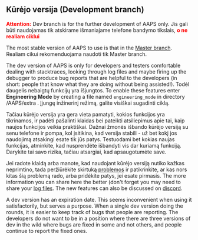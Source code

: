 ## Kūrėjo versija (Development branch)

<font color="#FF0000"><strong>Attention:</strong></font>
Dev branch is for the further development of AAPS only. Jis gali būti naudojamas tik atskirame išmaniajame telefone bandymo tikslais, <font color="#FF0000"><strong>o ne realiam ciklui</strong></font>

The most stable version of AAPS to use is that in the [Master branch](https://github.com/nightscout/AndroidAPS/tree/master). Realiam cikui rekomenduojama naudoti tik Master branch.

The dev version of AAPS is only for developers and testers comfortable dealing with stacktraces, looking through log files and maybe firing up the debugger to produce bug reports that are helpful to the developers (in short: people that know what they are doing without being assisted!). Todėl daugelis nebaigtų funkcijų yra išjungtos. To enable these features enter **Engineering Mode** by creating a file named `engineering_mode` in directory /AAPS/extra . Įjungę inžinerinį režimą, galite visiškai sugadinti ciklą.

Tačiau kūrėjo versija yra gera vieta pamatyti, kokios funkcijos yra tikrinamos, ir padėti pašalinti klaidas bei pateikti atsiliepimus apie tai, kaip naujos funkcijos veikia praktiškai. Dažnai žmonės išbando kūrėjo versiją su senu telefone ir pompa, kol įsitikina, kad versija stabili - už bet kokį jos naudojimą atsakingi esate tik jūs patys. Testuodami bet kokias naujas funkcijas, atminkite, kad nusprendėte išbandyti vis dar kuriamą funkciją. Darykite tai savo rizika, tačiau atsargiai, kad apsaugotumėte save.

Jei radote klaidą arba manote, kad naudojant kūrėjo versiją nutiko kažkas neprimtino, tada peržiūrėkite skirtuką [problemos](https://github.com/nightscout/AndroidAPS/issues) ir patikrinkite, ar kas nors kitas šią problemą rado, arba pridėkite patys, jei esate pirmasis. The more information you can share here the better (don't forget you may need to share your [log files](../GettingHelp/AccessingLogFiles.md). The new features can also be discussed on [discord](https://discord.gg/4fQUWHZ4Mw).

A dev version has an expiration date. This seems inconvenient when using it satisfactorily, but serves a purpose. When a single dev version doing the rounds, it is easier to keep track of bugs that people are reporting. The developers do not want to be in a position where there are three versions of dev in the wild where bugs are fixed in some and not others, and people continue to report the fixed ones.